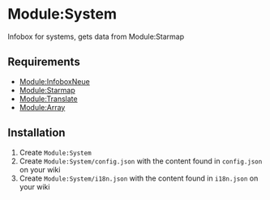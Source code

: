 # Module:System

Infobox for systems, gets data from Module:Starmap

## Requirements

-   [Module:InfoboxNeue](https://github.com/The-Star-Citizen-Wikis/SharedModules/tree/master/InfoboxNeue)
-   [Module:Starmap](https://github.com/The-Star-Citizen-Wikis/SharedModules/tree/master/Starmap)
-   [Module:Translate](https://github.com/The-Star-Citizen-Wikis/SharedModules/tree/master/Translate)
-   [Module:Array](https://github.com/The-Star-Citizen-Wikis/SharedModules/tree/master/ThirdParty/runescape.wiki/Array.lua)

## Installation

1. Create `Module:System`
2. Create `Module:System/config.json` with the content found in `config.json` on your wiki
3. Create `Module:System/i18n.json` with the content found in `i18n.json` on your wiki
